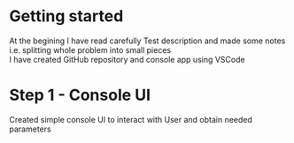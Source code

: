 # Getting started

At the begining I have read carefully Test description and made some notes i.e. splitting whole problem into small pieces\
I have created GitHub repository and console app using VSCode

# Step 1 - Console UI
Created simple console UI to interact with User and obtain needed parameters
